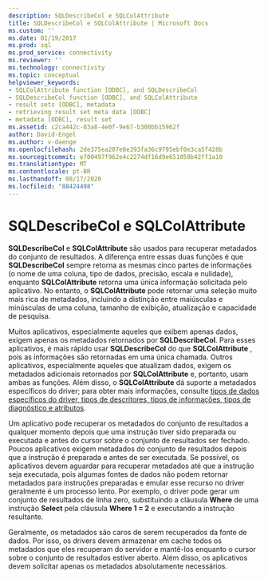 ```yaml
---
description: SQLDescribeCol e SQLColAttribute
title: SQLDescribeCol e SQLColAttribute | Microsoft Docs
ms.custom: ''
ms.date: 01/19/2017
ms.prod: sql
ms.prod_service: connectivity
ms.reviewer: ''
ms.technology: connectivity
ms.topic: conceptual
helpviewer_keywords:
- SQLColAttribute function [ODBC], and SQLDescribeCol
- SQLDescribeCol function [ODBC], and SQLColAttribute
- result sets [ODBC], metadata
- retrieving result set meta data [ODBC]
- metadata [ODBC], result set
ms.assetid: c2ca442c-03a8-4e0f-9e67-b300bb15962f
author: David-Engel
ms.author: v-daenge
ms.openlocfilehash: 2de375ea207e8e393fa36c9795ebf0e3ca5f428b
ms.sourcegitcommit: e700497f962e4c2274df16d9e651059b42ff1a10
ms.translationtype: MT
ms.contentlocale: pt-BR
ms.lasthandoff: 08/17/2020
ms.locfileid: "88424498"
---
```

# <a name="sqldescribecol-and-sqlcolattribute"></a>SQLDescribeCol e SQLColAttribute
**SQLDescribeCol** e **SQLColAttribute** são usados para recuperar metadados do conjunto de resultados. A diferença entre essas duas funções é que **SQLDescribeCol** sempre retorna as mesmas cinco partes de informações (o nome de uma coluna, tipo de dados, precisão, escala e nulidade), enquanto **SQLColAttribute** retorna uma única informação solicitada pelo aplicativo. No entanto, o **SQLColAttribute** pode retornar uma seleção muito mais rica de metadados, incluindo a distinção entre maiúsculas e minúsculas de uma coluna, tamanho de exibição, atualização e capacidade de pesquisa.  
  
 Muitos aplicativos, especialmente aqueles que exibem apenas dados, exigem apenas os metadados retornados por **SQLDescribeCol**. Para esses aplicativos, é mais rápido usar **SQLDescribeCol** do que **SQLColAttribute** , pois as informações são retornadas em uma única chamada. Outros aplicativos, especialmente aqueles que atualizam dados, exigem os metadados adicionais retornados por **SQLColAttribute** e, portanto, usam ambas as funções. Além disso, o **SQLColAttribute** dá suporte a metadados específicos do driver; para obter mais informações, consulte [tipos de dados específicos do driver, tipos de descritores, tipos de informações, tipos de diagnóstico e atributos](../../../odbc/reference/develop-app/driver-specific-data-types-descriptor-information-diagnostic.md).  
  
 Um aplicativo pode recuperar os metadados do conjunto de resultados a qualquer momento depois que uma instrução tiver sido preparada ou executada e antes do cursor sobre o conjunto de resultados ser fechado. Poucos aplicativos exigem metadados do conjunto de resultados depois que a instrução é preparada e antes de ser executada. Se possível, os aplicativos devem aguardar para recuperar metadados até que a instrução seja executada, pois algumas fontes de dados não podem retornar metadados para instruções preparadas e emular esse recurso no driver geralmente é um processo lento. Por exemplo, o driver pode gerar um conjunto de resultados de linha zero, substituindo a cláusula **Where** de uma instrução **Select** pela cláusula **Where 1 = 2** e executando a instrução resultante.  
  
 Geralmente, os metadados são caros de serem recuperados da fonte de dados. Por isso, os drivers devem armazenar em cache todos os metadados que eles recuperam do servidor e mantê-los enquanto o cursor sobre o conjunto de resultados estiver aberto. Além disso, os aplicativos devem solicitar apenas os metadados absolutamente necessários.
